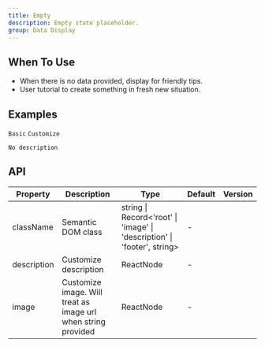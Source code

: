 ```yaml
---
title: Empty
description: Empty state placeholder.
group: Data Display
---
```


## When To Use

- When there is no data provided, display for friendly tips.
- User tutorial to create something in fresh new situation.

## Examples

<!-- prettier-ignore -->
<code src="./demo/basic.tsx">Basic</code>
<code src="./demo/customize.tsx">Customize</code>

<!-- <code src="./demo/config-provider.tsx">ConfigProvider</code> -->

<code src="./demo/description.tsx">No description</code>

## API

| Property | Description | Type | Default | Version |
| --- | --- | --- | --- | --- |
| className | Semantic DOM class | string \| Record<'root' \| 'image' \| 'description' \| 'footer', string> | - |  |
| description | Customize description | ReactNode | - |  |
| image | Customize image. Will treat as image url when string provided | ReactNode | - |  |
